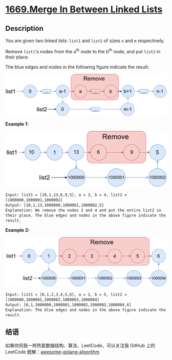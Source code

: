 # [1669.Merge In Between Linked Lists][title]

## Description
You are given two linked lists: `list1` and `list2` of sizes `n` and `m` respectively.

Remove `list1`'s nodes from the a<sup>th</sup> node to the b<sup>th</sup> node, and put `list2` in their place.

The blue edges and nodes in the following figure indicate the result:

![1](./fig1.png)

**Example 1:**  

![2](./ll.png)

```
Input: list1 = [10,1,13,6,9,5], a = 3, b = 4, list2 = [1000000,1000001,1000002]
Output: [10,1,13,1000000,1000001,1000002,5]
Explanation: We remove the nodes 3 and 4 and put the entire list2 in their place. The blue edges and nodes in the above figure indicate the result.
```

**Example 2:**  

![3](./merge_linked_list_ex2.png)

```
Input: list1 = [0,1,2,3,4,5,6], a = 2, b = 5, list2 = [1000000,1000001,1000002,1000003,1000004]
Output: [0,1,1000000,1000001,1000002,1000003,1000004,6]
Explanation: The blue edges and nodes in the above figure indicate the result.
```

## 结语

如果你同我一样热爱数据结构、算法、LeetCode，可以关注我 GitHub 上的 LeetCode 题解：[awesome-golang-algorithm][me]

[title]: https://leetcode.com/problems/merge-in-between-linked-lists/
[me]: https://github.com/kylesliu/awesome-golang-algorithm
